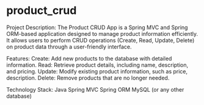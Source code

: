# product_crud
Project Description:
The Product CRUD App is a Spring MVC and Spring ORM-based application designed to manage product information efficiently. It allows users to perform CRUD operations (Create, Read, Update, Delete) on product data through a user-friendly interface.

Features:
Create: Add new products to the database with detailed information.
Read: Retrieve product details, including name, description, and pricing.
Update: Modify existing product information, such as price, description.
Delete: Remove products that are no longer needed.

Technology Stack:
Java
Spring MVC
Spring ORM
MySQL (or any other database)

